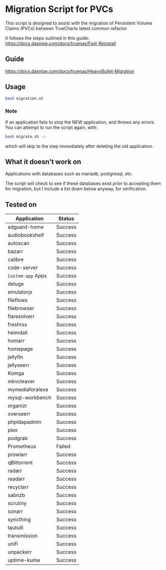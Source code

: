 # Migration Script for PVCs

This script is designed to assist with the migration of Persistent Volume Claims (PVCs) between TrueCharts latest common refactor

It follows the steps outlined in this guide: https://docs.dasnipe.com/docs/truenas/Fast-Reinstall

## Guide
https://docs.dasnipe.com/docs/truenas/HeavyBullet-Migration


## Usage

```bash
bash migration.sh
```

### Note

If an application fails to stop the NEW application, and throws any errors. You can attempt to run the script again, with:

```bash
bash migrate.sh -s
```

which will skip to the step immediately after deleting the old application.

## What it doesn't work on

Applications with databases such as mariadb, postgresql, etc.

The script will check to see if these databases exist prior to accepting them for migration, but I include a list down below anyway, for verification.

## Tested on

| Application        | Status  |
|--------------------|---------|
| adguard-home       | Success |
| audiobookshelf     | Success |
| autoscan           | Success |
| bazarr             | Success |
| calibre            | Success |
| code-server        | Success |
| `Custom-app` Apps  | Success |
| deluge             | Success |
| emulatorjs         | Success |
| fileflows          | Success |
| filebrowser        | Success |
| flaresolverr       | Success |
| freshrss           | Success |
| heimdall           | Success |
| homarr             | Success |
| homepage           | Success |
| jellyfin           | Success |
| jellyseerr         | Success |
| Komga              | Success |
| mkvcleaver         | Success |
| mymediaforalexa    | Success |
| mysql-workbench    | Success |
| organizr           | Success |
| overseerr          | Success |
| phpldapadmin       | Success |
| plex               | Success |
| podgrab            | Success |
| Prometheus         | Failed  |
| prowlarr           | Success |
| qBittorrent        | Success |
| radarr             | Success |
| readarr            | Success |
| recyclarr          | Success |
| sabnzb             | Success |
| scrutiny           | Success |
| sonarr             | Success |
| syncthing          | Success |
| tautulli           | Success |
| transmission       | Success |
| unifi              | Success |
| unpackerr          | Success |
| uptime-kuma        | Success |


